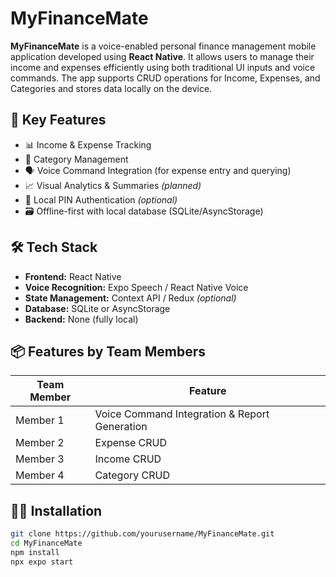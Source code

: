 # MyFinanceMate

**MyFinanceMate** is a voice-enabled personal finance management mobile application developed using **React Native**. It allows users to manage their income and expenses efficiently using both traditional UI inputs and voice commands. The app supports CRUD operations for Income, Expenses, and Categories and stores data locally on the device.

## 🔑 Key Features

- 📊 Income & Expense Tracking
- 📁 Category Management
- 🗣️ Voice Command Integration (for expense entry and querying)
- 📈 Visual Analytics & Summaries *(planned)*
- 🔐 Local PIN Authentication *(optional)*
- 🗃️ Offline-first with local database (SQLite/AsyncStorage)

## 🛠️ Tech Stack

- **Frontend:** React Native
- **Voice Recognition:** Expo Speech / React Native Voice
- **State Management:** Context API / Redux *(optional)*
- **Database:** SQLite or AsyncStorage
- **Backend:** None (fully local)

## 📦 Features by Team Members

| Team Member | Feature |
|-------------|---------|
| Member 1    | Voice Command Integration & Report Generation |
| Member 2    | Expense CRUD |
| Member 3    | Income CRUD |
| Member 4    | Category CRUD |

## 🧑‍💻 Installation

```bash
git clone https://github.com/yourusername/MyFinanceMate.git
cd MyFinanceMate
npm install
npx expo start
